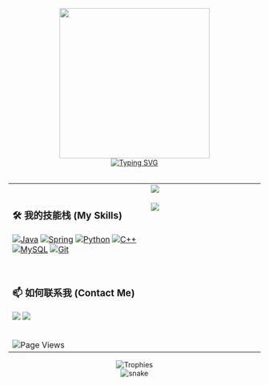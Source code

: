 <!-- <div align="center">
  <img src="https://media.giphy.com/media/M9gbBd9nbDrOTu1Mqx/giphy.gif" width="100"/>
</div> -->

<!-- <div align="center"><img src="https://octodex.github.com/images/NUX_Octodex.gif" width="300"/></div>
<div align="center"><img src="https://octodex.github.com/images/Fintechtocat.png" width="300"/></div>
<div align="center"><img src="https://octodex.github.com/images/scubatocat.png" width="300"/></div>
<div align="center"><img src="https://octodex.github.com/images/murakamicat.png" width="300"/></div>
<div align="center"><img src="https://octodex.github.com/images/heisencat.png" width="300"/></div> -->

<div align="center">
  <img src="https://octodex.github.com/images/daftpunktocat-thomas.gif" width="300"/>
</div>

<div align="center">
  <a href="https://git.io/typing-svg">
    <img src="https://readme-typing-svg.herokuapp.com?font=JetBrains+Mono&size=20&pause=1500&color=20B2AA&center=true&vCenter=true&width=435&lines=Hi%2C+I'm+Microindole+%F0%9F%91%8B;A+passionate+developer;Always+learning%2C+always+growing.&repeat=true" alt="Typing SVG" />
  </a>
</div>

<br>

<table align="center" style="border: none;">
<tr style="border: none;">
<td width="55%" valign="top" style="border: none;">
<br>

  ### 🛠️ 我的技能栈 (My Skills)
  <p>
    <a href="#"><img alt="Java" src="https://img.shields.io/badge/Java-ED8B00?style=for-the-badge&logo=openjdk&logoColor=white"/></a>
    <a href="#"><img alt="Spring" src="https://img.shields.io/badge/Spring-6DB33F?style=for-the-badge&logo=spring&logoColor=white"/></a>
    <a href="#"><img alt="Python" src="https://img.shields.io/badge/Python-3776AB?style=for-the-badge&logo=python&logoColor=white"/></a>
    <a href="#"><img alt="C++" src="https://img.shields.io/badge/C%2B%2B-00599C?style=for-the-badge&logo=c%2B%2B&logoColor=white"/></a>
    <a href="#"><img alt="MySQL" src="https://img.shields.io/badge/MySQL-005C84?style=for-the-badge&logo=mysql&logoColor=white"/></a>
    <a href="#"><img alt="Git" src="https://img.shields.io/badge/Git-F05032?style=for-the-badge&logo=git&logoColor=white"/></a>
  </p>

  <br>

  ### 📫 如何联系我 (Contact Me)
  <p>
    <a href="mailto:microindole@gmail.com"><img src="https://img.shields.io/badge/Gmail-D14836?style=for-the-badge&logo=gmail&logoColor=white" /></a>
    <a href="https://space.bilibili.com/505866282"><img src="https://img.shields.io/badge/Bilibili-00A1D6?style=for-the-badge&logo=bilibili&logoColor=white" /></a>
  </p>
  <br>
  <img src="https://komarev.com/ghpvc/?username=Microindole&label=Page%20Views&color=brightgreen&style=flat" alt="Page Views"/>

</td>
<td width="45%" valign="top" style="border: none;">

  <a href="https://github.com/anuraghazra/github-readme-stats">
    <img align="center" src="https://github-readme-stats.vercel.app/api?username=Microindole&show_icons=true&rank_icon=github" />
  </a>
  <br><br>
  <a href="https://github.com/anuraghazra/github-readme-stats">
    <img align="center" src="https://github-readme-stats.vercel.app/api/top-langs/?username=Microindole&layout=compact&langs_count=10" />
  </a>

</td>
</tr>
</table>

<div align="center">
  <img src="https://github-profile-trophy.vercel.app/?username=Microindole&row=1&column=7&margin-w=15&margin-h=15" alt="Trophies" />
</div>


<div align="center">
  <img src="https://raw.githubusercontent.com/Microindole/Microindole/output/github-contribution-grid-snake.svg" alt="snake" />
</div>
